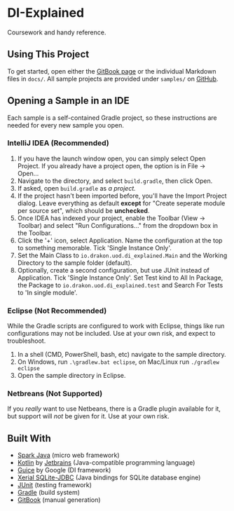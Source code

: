 # DI-Explained

Coursework and handy reference.

## Using This Project
To get started, open either the [GitBook page](https://emberwalker.gitbooks.io/dependency-injection/content/docs/1-introduction.html) or
the individual Markdown files in `docs/`. All sample projects are provided under `samples/` on [GitHub](https://github.com/Emberwalker/DI-Explained).

## Opening a Sample in an IDE
Each sample is a self-contained Gradle project, so these instructions are needed for every new sample you open.

### IntelliJ IDEA (Recommended)
1. If you have the launch window open, you can simply select Open Project. If you already have a project open, the
   option is in File -> Open...
2. Navigate to the directory, and select `build.gradle`, then click Open.
3. If asked, open `build.gradle` as _a project._
4. If the project hasn't been imported before, you'll have the Import Project dialog. Leave everything as default
   **except** for "Create seperate module per source set", which should be **unchecked**.
5. Once IDEA has indexed your project, enable the Toolbar (View -> Toolbar) and select "Run Configurations..." from the
   dropdown box in the Toolbar.
6. Click the '+' icon, select Application. Name the configuration at the top to something memorable. Tick 'Single
   Instance Only'.
7. Set the Main Class to `io.drakon.uod.di_explained.Main` and the Working Directory to the sample folder (default).
8. Optionally, create a second configuration, but use JUnit instead of Application. Tick 'Single Instance Only'. Set
   Test kind to All In Package, the Package to `io.drakon.uod.di_explained.test` and Search For Tests to 'In single
   module'.

### Eclipse (Not Recommended)
While the Gradle scripts are configured to work with Eclipse, things like run configurations may not be included. Use at
your own risk, and expect to troubleshoot.

1. In a shell (CMD, PowerShell, bash, etc) navigate to the sample directory.
2. On Windows, run `.\gradlew.bat eclipse`, on Mac/Linux run `./gradlew eclipse`
3. Open the sample directory in Eclipse.

### Netbreans (Not Supported)
If you _really_ want to use Netbeans, there is a Gradle plugin available for it, but support will _not_ be given for it.
Use at your own risk.

## Built With
* [Spark Java](http://sparkjava.com/) \(micro web framework\)
* [Kotlin](https://kotlinlang.org/) by [Jetbrains](https://www.jetbrains.com/) \(Java-compatible programming language\)
* [Guice](https://github.com/google/guice) by Google \(DI framework\)
* [Xerial SQLite-JDBC](https://github.com/xerial/sqlite-jdbc) \(Java bindings for SQLite database engine\)
* [JUnit](http://junit.org/junit4/) \(testing framework\)
* [Gradle](https://gradle.org/) \(build system\)
* [GitBook](https://www.gitbook.com/) \(manual generation\)
